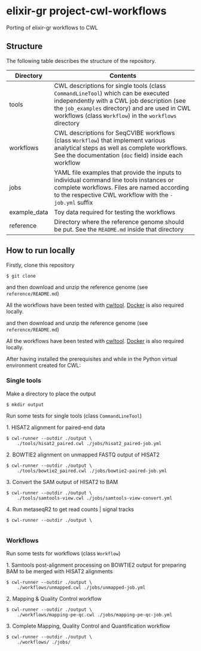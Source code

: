# elixir-gr project-cwl-workflows

Porting of elixir-gr workflows to CWL

## Structure

The following table describes the structure of the repository.

|Directory|Contents|
|-----------|-----------|
|tools|CWL descriptions for single tools (class ```CommandLineTool```) which can be executed independently with a CWL job description (see the ```job_examples``` directory) and are used in CWL workflows (class ```Workflow```) in the ```workflows``` directory|
|workflows|CWL descriptions for SeqCVIBE workflows (class ```Workflow```) that implement various analytical steps as well as complete workflows. See the documentation (```doc``` field) inside each workflow|
|jobs|YAML file examples that provide the inputs to individual command line tools instances or complete workflows. Files are named according to the respective CWL workflow with the ```-job.yml``` suffix|
|example_data|Toy data required for testing the workflows|
|reference|Directory where the reference genome should be put. See the ```README.md``` inside that directory|

## How to run locally

Firstly, clone this repository

```
$ git clone 
```

and then download and unzip the reference genome (see ```reference/README.md```)

All the workflows have been tested with [cwltool](https://github.com/common-workflow-language/cwltool).
[Docker](https://www.docker.com/) is also required locally.

and then download and unzip the reference genome (see ```reference/README.md```)

All the workflows have been tested with [cwltool](https://github.com/common-workflow-language/cwltool).
[Docker](https://www.docker.com/) is also required locally.

After having installed the prerequisites and while in the Python virtual
environment created for CWL:

### Single tools

Make a directory to place the output

```
$ mkdir output
```

Run some tests for single tools (class ```CommandLineTool```)

1\. HISAT2 alignment for paired-end data

```
$ cwl-runner --outdir ./output \
    ./tools/hisat2_paired.cwl ./jobs/hisat2_paired-job.yml
```

2\. BOWTIE2 alignment on unmapped FASTQ output of HISAT2 

```
$ cwl-runner --outdir ./output \
    ./tools/bowtie2_paired.cwl ./jobs/bowtie2-paired-job.yml
```

3\. Convert the SAM output of HISAT2 to BAM

```
$ cwl-runner --outdir ./output \
    ./tools/samtools-view.cwl ./jobs/samtools-view-convert.yml
```

4\. Run metaseqR2 to get read counts | signal tracks

```
$ cwl-runner --outdir ./output \
    
```

### Workflows

Run some tests for workflows (class ```Workflow```)

1\. Samtools post-alignment processing on BOWTIE2 output for preparing BAM to be merged with HISAT2 alignments

```
$ cwl-runner --outdir ./output \
    ./workflows/unmapped.cwl ./jobs/unmapped-job.yml
```

2\. Mapping & Quality Control workflow

```
$ cwl-runner --outdir ./output \
    ./workflows/mapping-pe-qc.cwl ./jobs/mapping-pe-qc-job.yml
```

3\. Complete Mapping, Quality Control and Quantification workflow

```
$ cwl-runner --outdir ./output \
    ./workflows/ ./jobs/
```
